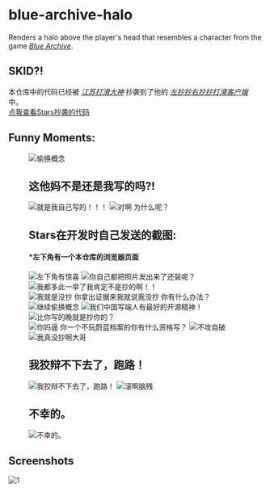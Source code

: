 # blue-archive-halo

Renders a halo above the player's head that resembles a character from the game [*Blue Archive*](https://bluearchive.nexon.com/home).

## SKID?!

本仓库中的代码已经被 [*江苏打滑大神*](https://space.bilibili.com/670866766) 抄袭到了他的 [*左抄抄右抄抄打滑客户端*](https://github.com/RinoRika/Reversal) 中。  
[点我查看Stars抄袭的代码](https://github.com/RinoRika/Reversal/blob/168e2951d1999524d1fc8d23c6744745098f2a2a/src/minecraft/cn/stars/reversal/module/impl/render/BAHalo.java#L34)

## Funny Moments:
<figure>
    <img src=".\res\偷换概念？.jpg" alt="偷换概念" />
    <h2>这他妈不是还是我写的吗?!</h2>
    <img src=".\res\就是我自己写的！！！.png" alt="就是我自己写的！！！" />
    <img src=".\res\对啊 为什么呢.jpg" alt="对啊 为什么呢？" />
    <h2>Stars在开发时自己发送的截图: </h2>
    <h4>*左下角有一个本仓库的浏览器页面</h4>
    <img src=".\res\Image_1734105381633.png" alt="左下角有惊喜">
    <img src=".\res\你自己都把照片发出来了还装呢？.jpg" alt="你自己都把照片发出来了还装呢？">
    <img src=".\res\我都多此一举了我肯定不是抄的啊！！.jpg" alt="我都多此一举了我肯定不是抄的啊！！">
    <img src=".\res\我就是没抄 你拿出证据来我就说我没抄 你有什么办法？.jpg" alt="我就是没抄 你拿出证据来我就说我没抄 你有什么办法？">
    <img src=".\res\继续偷换概念.jpg" alt="继续偷换概念">
    <img src=".\res\我们中国写端人有最好的开源精神！.jpg" alt="我们中国写端人有最好的开源精神！">
    <img src=".\res\比你写的晚就是抄你的？.jpg" alt="比你写的晚就是抄你的？">
    <img src=".\res\你妈逼 你一个不玩蔚蓝档案的你有什么资格写？.jpg" alt="你妈逼 你一个不玩蔚蓝档案的你有什么资格写？">
    <img src=".\res\不攻自破.jpg" alt="不攻自破">
    <img src=".\res\我真没抄啊大哥.jpg" alt="我真没抄啊大哥">
    <h2>我狡辩不下去了，跑路！</h2>
    <img src=".\res\我狡辩不下去了，跑路！.jpg" alt="我狡辩不下去了，跑路！">
    <img src=".\res\滚啊脑残.png" alt="滚啊脑残">
    <h2>不幸的。</h2>
    <img src=".\res\不幸的。.png" alt="不幸的。">
</figure>

## Screenshots

![1](https://i.imgur.com/zVAYcQa.png)

